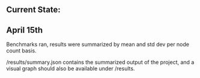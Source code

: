 ## Current State:

## April 15th

Benchmarks ran, results were summarized by mean and std dev per node count basis.

/results/summary.json contains the summarized output of the project, and a visual graph should also be available under /results.